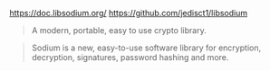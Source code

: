 https://doc.libsodium.org/
https://github.com/jedisct1/libsodium

> A modern, portable, easy to use crypto library.

> Sodium is a new, easy-to-use software library for encryption, decryption, signatures, password hashing and more.